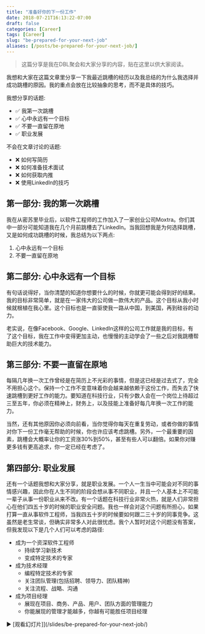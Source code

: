 ```yaml
---
title: "准备好你的下一份工作"
date: 2018-07-21T16:13:22-07:00
draft: false
categories: [Career]
tags: [Career]
slug: "be-prepared-for-your-next-job"
aliases: [/posts/be-prepared-for-your-next-job/]
---
```


> 这篇分享是我在DBL聚会和大家分享的内容，贴在这里以供大家阅读。

我想和大家在这篇文章里分享一下我最近跳槽的经历以及我总结的为什么我选择并成功跳槽的原因。我的重点会放在比较抽象的思考，而不是具体的技巧。

<!--more-->

我想分享的话题:

- ✅ 我第一次跳槽
- ✅ 心中永远有一个目标
- ✅ 不要一直留在原地
- ✅ 职业发展

不会在文章讨论的话题:

- ❌ 如何写简历
- ❌ 如何准备技术面试
- ❌ 如何获取内推
- ❌ 使用LinkedIn的技巧

## 第一部分: 我的第一次跳槽

我在从密苏里毕业后，以软件工程师的工作加入了一家创业公司Moxtra。你们其中一部分可能知道我在几个月前跳槽去了LinkedIn。当我回想我是为何选择跳槽，又是如何成功跳槽的时候，我总结为以下两点:

1. 心中永远有一个目标
2. 不要一直留在原地

## 第二部分: 心中永远有一个目标

有句话说得好，当你清楚的知道你想要什么的时候，你就更可能会得到好的结果。我的目标非常简单，就是在一家伟大的公司做一款伟大的产品。这个目标从我小时候就根植在我心里。这个目标也是一直驱使我一路从中国，到美国，再到硅谷的动力。

老实说，在像Facebook、Google、LinkedIn这样的公司工作就是我的目标，有了这个目标，我在工作中变得更加主动，也慢慢的主动学会了一些之后对我跳槽帮助巨大的技术能力。

## 第三部分: 不要一直留在原地

每隔几年换一次工作曾经是在简历上不光彩的事情，但是这已经是过去式了，完全不用担心这个。保持一个工作不变意味着你会越来越依赖于这份工作，而失去了快速跳槽到更好工作的能力。要知道在科技行业，只有少数人会在一个岗位上待超过三至五年，你必须在精神上，财务上，以及技能上准备好每几年换一次工作的能力。

当然，还有其他原因你必须向前看，当你觉得你每天在重复劳动，或者你做的事情对你下一份工作毫无帮助的时候，你也许应该考虑跳槽。另外，一个最重要的因素，跳槽会大概率让你的工资涨30%到50%，甚至有些人可以翻倍。如果你对赚更多钱有更高追求，你一定已经在考虑了。

## 第四部分: 职业发展

还有一个话题我想和大家分享，就是职业发展。一个人一生当中可能会对不同的事情感兴趣，因此你在人生不同的阶段会想从事不同职业，并且一个人基本上不可能一辈子从事一份职业从来不改。有一个话题在科技行业非常火热，就是人们非常担心在他们四五十岁的时候的职业安全问题。我也一样会对这个问题有所担心，如果打算一直从事软件工程师，当我四五十岁的时候要如何跟二三十岁的同事竞争。这虽然是老生常谈，但确实非常多人对此很忧虑。我个人暂时对这个问题没有答案，但我发现以下是几个人们可以考虑的路径:

- 成为一个资深软件工程师
  - 持续学习新技术
  - 变成特定技术的专家
- 成为技术经理
  - 编程特定技术的专家
  - 关注团队管理(包括招聘、领导力、团队精神)
  - 关注流程、战略、沟通
- 成为项目经理
  - 展现在项目、商务、产品、用户、团队方面的管理能力
  - 你能展现的管理才能越多，你越有可能胜任项目经理

▶️ [观看幻灯片]](/slides/be-prepared-for-your-next-job/)